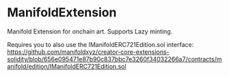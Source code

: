 # ManifoldExtension
Manifold Extension for onchain art.
Supports Lazy minting.

Requires you to also use the IManifoldERC721Edition.sol interface:
https://github.com/manifoldxyz/creator-core-extensions-solidity/blob/656e095471e87b90c837bbc7e3260f34032266a7/contracts/manifold/edition/IManifoldERC721Edition.sol
